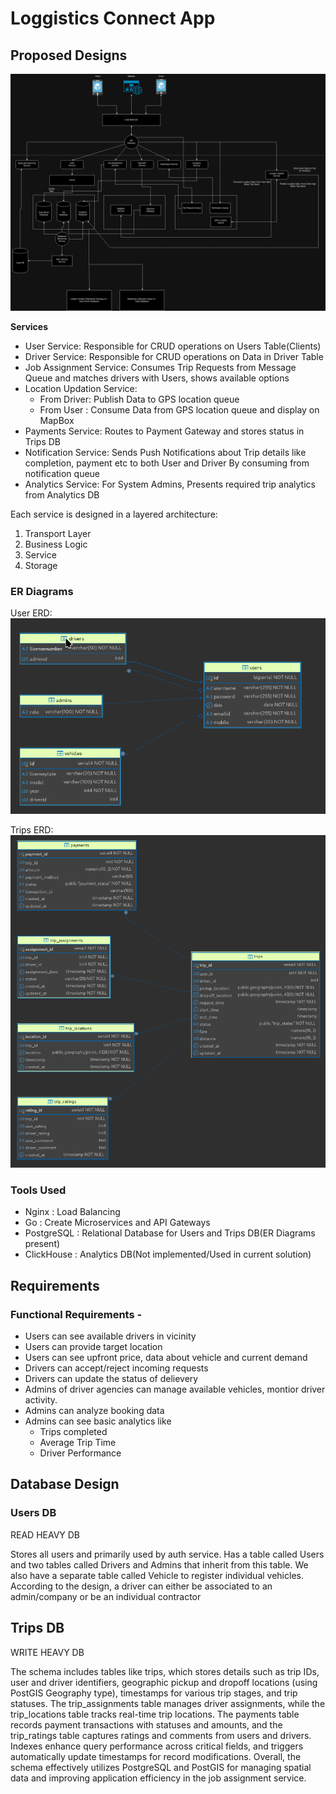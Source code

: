 # Loggistics Connect App

## Proposed Designs

![title](Proto.drawio.png)

**Services**

 - User Service: Responsible for CRUD operations on Users Table(Clients)
 - Driver Service: Responsible for CRUD operations on Data in Driver Table
 - Job Assignment Service: Consumes Trip Requests from Message Queue and matches drivers with Users, shows available options
 - Location Updation Service: 
    * From Driver: Publish Data to GPS location queue
    * From User : Consume Data from GPS location queue and display on MapBox
 - Payments Service: Routes to Payment Gateway and stores status in Trips DB
 - Notification Service: Sends Push Notifications about Trip details like completion, payment etc to both User and Driver By consuming from notification queue
 - Analytics Service: For System Admins, Presents required trip analytics from Analytics DB

Each service is designed in a layered architecture:
1. Transport Layer 
2. Business Logic
3. Service
4. Storage

### ER Diagrams

User ERD:
![USersDB](./user-ERD.png)

Trips ERD:
![TripsDB](./trips-ERD.png)

### Tools Used
 - Nginx : Load Balancing
 - Go : Create Microservices and API Gateways
 - PostgreSQL : Relational Database for Users and Trips DB(ER Diagrams present)
 - ClickHouse : Analytics DB(Not implemented/Used in current solution)

## Requirements

### Functional Requirements -
 - Users can see available drivers in vicinity
 - Users can provide target location
 - Users can see upfront price, data about vehicle and current demand
 - Drivers can accept/reject incoming requests
 - Drivers can update the status of delievery
 - Admins of driver agencies can manage available vehicles, montior driver activity.
 - Admins can analyze booking data
 - Admins can see basic analytics like
    * Trips completed
    * Average Trip Time
    * Driver Performance


## Database Design

### Users DB 

READ HEAVY DB 

Stores all users and primarily used by auth service. Has a table called Users and two tables called Drivers and Admins that inherit from this table. 
We also have a separate table called Vehicle to register individual vehicles.
According to the design, a driver can either be associated to an admin/company or be an individual contractor 


## Trips DB
WRITE HEAVY DB

The schema includes tables like trips, which stores details such as trip IDs, user and driver identifiers, geographic pickup and dropoff locations (using PostGIS Geography type), timestamps for various trip stages, and trip statuses. The trip_assignments table manages driver assignments, while the trip_locations table tracks real-time trip locations. The payments table records payment transactions with statuses and amounts, and the trip_ratings table captures ratings and comments from users and drivers. Indexes enhance query performance across critical fields, and triggers automatically update timestamps for record modifications. Overall, the schema effectively utilizes PostgreSQL and PostGIS for managing spatial data and improving application efficiency in the job assignment service.
